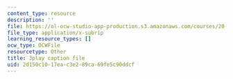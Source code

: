 ```yaml
---
content_type: resource
description: ''
file: https://ol-ocw-studio-app-production.s3.amazonaws.com/courses/20-219-becoming-the-next-bill-nye-writing-and-hosting-the-educational-show-january-iap-2015/2d150c1017eac3e289ca69fe5c90ddcf_LrJq-UIHKE8.srt
file_type: application/x-subrip
learning_resource_types: []
ocw_type: OCWFile
resourcetype: Other
title: 3play caption file
uid: 2d150c10-17ea-c3e2-89ca-69fe5c90ddcf
---
```

